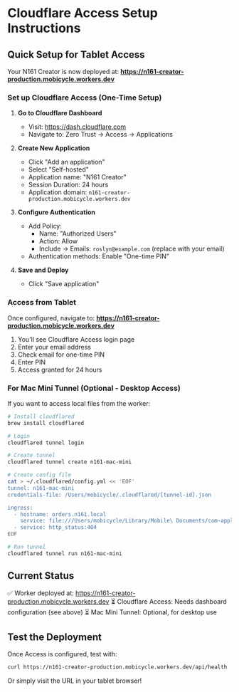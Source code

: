 # Cloudflare Access Setup Instructions

## Quick Setup for Tablet Access

Your N161 Creator is now deployed at:
**https://n161-creator-production.mobicycle.workers.dev**

### Set up Cloudflare Access (One-Time Setup)

1. **Go to Cloudflare Dashboard**
   - Visit: https://dash.cloudflare.com
   - Navigate to: Zero Trust → Access → Applications

2. **Create New Application**
   - Click "Add an application"
   - Select "Self-hosted"
   - Application name: "N161 Creator"
   - Session Duration: 24 hours
   - Application domain: `n161-creator-production.mobicycle.workers.dev`

3. **Configure Authentication**
   - Add Policy:
     - Name: "Authorized Users"
     - Action: Allow
     - Include → Emails: `roslyn@example.com` (replace with your email)
   - Authentication methods: Enable "One-time PIN"

4. **Save and Deploy**
   - Click "Save application"

### Access from Tablet

Once configured, navigate to:
**https://n161-creator-production.mobicycle.workers.dev**

1. You'll see Cloudflare Access login page
2. Enter your email address
3. Check email for one-time PIN
4. Enter PIN
5. Access granted for 24 hours

### For Mac Mini Tunnel (Optional - Desktop Access)

If you want to access local files from the worker:

```bash
# Install cloudflared
brew install cloudflared

# Login
cloudflared tunnel login

# Create tunnel
cloudflared tunnel create n161-mac-mini

# Create config file
cat > ~/.cloudflared/config.yml << 'EOF'
tunnel: n161-mac-mini
credentials-file: /Users/mobicycle/.cloudflared/[tunnel-id].json

ingress:
  - hostname: orders.n161.local
    service: file:///Users/mobicycle/Library/Mobile\ Documents/com~apple~CloudDocs/0._Legal/Roman_House/orders_from_courts
  - service: http_status:404
EOF

# Run tunnel
cloudflared tunnel run n161-mac-mini
```

## Current Status

✅ Worker deployed at: https://n161-creator-production.mobicycle.workers.dev
⏳ Cloudflare Access: Needs dashboard configuration (see above)
⏳ Mac Mini Tunnel: Optional, for desktop use

## Test the Deployment

Once Access is configured, test with:
```bash
curl https://n161-creator-production.mobicycle.workers.dev/api/health
```

Or simply visit the URL in your tablet browser!